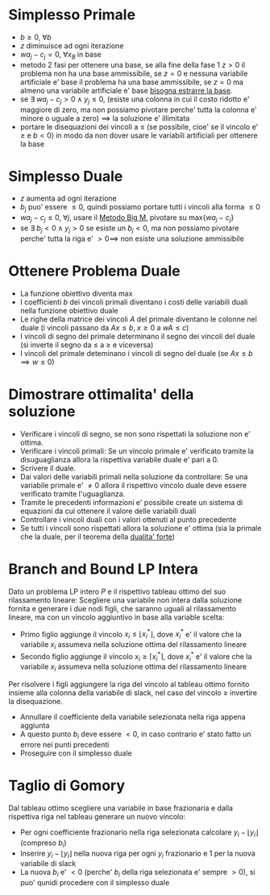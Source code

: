 # Simplesso Primale
- $b \ge 0,\; \forall b$
- $z$ diminuisce ad ogni iterazione
- $wa_j-c_j = 0,\; \forall x_B\;\text{in base}$
- metodo 2 fasi per ottenere una base, se alla fine della fase 1 $z > 0$ il problema non ha una base ammissibile, se $z = 0$ e nessuna variabile artificiale e' base il problema ha una base ammissibile, se $z =0$ ma almeno una variabile artificiale e' base [bisogna estrarre la base](Ricerca_Operativa#Estrazione%20base).
- se $\exists\; wa_j-c_j > 0 \land y_j \le 0$, (esiste una colonna in cui il costo ridotto e' maggiore di zero, ma non possiamo pivotare perche' tutta la colonna e' minore o uguale a zero) $\implies$ la soluzione e' illimitata
- portare le disequazioni dei vincoli a $\le$ (se possibile, cioe' se il vincolo e' $\ge$ e $b<0$) in modo da non dover usare le variabili artificiali per ottenere la base

# Simplesso Duale
- $z$ aumenta ad ogni iterazione
- $b_j$ puo' essere $\le0$, quindi possiamo portare tutti i vincoli alla forma $\le0$
- $wa_j-c_j \le0,\;\forall j$, usare il [Metodo Big M](Ricerca_Operativa#Metodo%20Big-M), pivotare su $\text{max}\{wa_j-c_j\}$
- se $\exists\; b_j<0\land y_j>0$ se esiste un $b_j<0$, ma non possiamo pivotare perche' tutta la riga e' $>0\implies$ non esiste una soluzione ammissibile

# Ottenere Problema Duale
- La funzione obiettivo diventa $\text{max}$
- I coefficienti $b$ dei vincoli primali diventano i costi delle variabili duali nella funzione obiettivo duale
- Le righe della matrice dei vincoli $A$ del primale diventano le colonne nel duale (i vincoli passano da $Ax \le b,\;x\ge0$ a $wA\le c$)
- I vincoli di segno del primale determinano il segno dei vincoli del duale (si inverte il segno da $\le$ a $\ge$ e viceversa)
- I vincoli del primale deteminano i vincoli di segno del duale (se $Ax\le b \implies w\le0$)

# Dimostrare ottimalita' della soluzione
- Verificare i vincoli di segno, se non sono rispettati la soluzione non e' ottima.
- Verificare i vincoli primali:
	Se un vincolo primale e' verificato tramite la disuguaglianza allora la rispettiva variabile duale e' pari a $0$.
- Scrivere il duale.
- Dai valori delle variabili primali nella soluzione da controllare:
	Se una variabile primale e' $\neq 0$ allora il rispettivo vincolo duale deve essere verificato tramite l'uguaglianza.
- Tramite le precedenti informazioni e' possibile create un sistema di equazioni da cui ottenere il valore delle variabili duali
- Controllare i vincoli duali con i valori ottenuti al punto precedente
- Se tutti i vincoli sono rispettati allora la soluzione e' ottima (sia la primale che la duale, per il teorema della [dualita' forte](Ricerca_Operativa#Teorema%201%20(Dualita'%20forte)))

# Branch and Bound LP Intera
Dato un problema LP intero $P$ e il rispettivo tableau ottimo del suo rilassamento lineare:
Scegliere una variabile non intera dalla soluzione fornita e generare i due nodi figli, che saranno uguali al rilassamento lineare, ma con un vincolo aggiuntivo in base alla variable scelta:
- Primo figlio aggiunge il vincolo $x_i \le \lfloor x^*_i\rfloor$, dove $x^*_i$ e' il valore che la variabile $x_i$ assumeva nella soluzione ottima del rilassamento lineare
- Secondo figlio aggiunge il vincolo $x_i \ge \lceil x^*_i\rceil$, dove $x^*_i$ e' il valore che la variabile $x_i$ assumeva nella soluzione ottima del rilassamento lineare

Per risolvere i figli aggiungere la riga del vincolo al tableau ottimo fornito insieme alla colonna della variabile di slack, nel caso del vincolo $\ge$ invertire la disequazione.
- Annullare il coefficiente della variabile selezionata nella riga appena aggiunta
- A questo punto $b_i$ deve essere $< 0$, in caso contrario e' stato fatto un errore nei punti precedenti
- Proseguire con il simplesso duale

# Taglio di Gomory
Dal tableau ottimo scegliere una variabile in base frazionaria e dalla rispettiva riga nel tableau generare un nuovo vincolo:
- Per ogni coefficiente frazionario nella riga selezionata calcolare $y_i - \lfloor y_i\rfloor$ (compreso $b_i$)
- Inserire $y_i - \lfloor y_i\rfloor$ nella nuova riga per ogni $y_i$ frazionario e $1$ per la nuova variabile di slack
- La nuova $b_i$ e' $<0$ (perche' $b_i$ della riga selezionata e' sempre $>0$), si puo' qunidi procedere con il simplesso duale